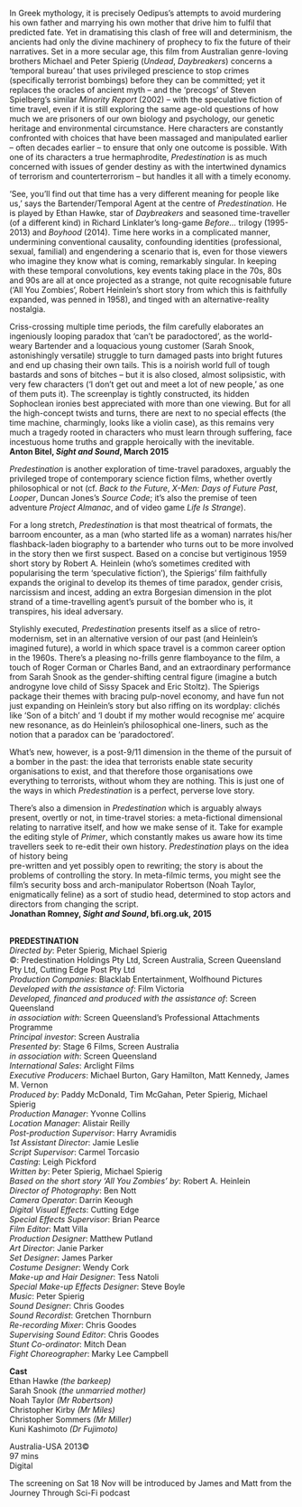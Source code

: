 
In Greek mythology, it is precisely Oedipus’s attempts to avoid murdering his own father and marrying his own mother that drive him to fulfil that predicted fate. Yet in dramatising this clash of free will and determinism, the ancients had only the divine machinery of prophecy to fix the future of their narratives. Set in a more secular age, this film from Australian genre-loving brothers Michael and Peter Spierig (_Undead_, _Daybreakers_) concerns a ‘temporal bureau’ that uses privileged prescience to stop crimes (specifically terrorist bombings) before they can be committed; yet it replaces the oracles of ancient myth – and the ‘precogs’ of Steven Spielberg’s similar _Minority Report_ (2002) – with the speculative fiction of time travel, even if it is still exploring the same age-old questions of how much we are prisoners of our own biology and psychology, our genetic heritage and environmental circumstance. Here characters are constantly confronted with choices that have been massaged and manipulated earlier – often decades earlier – to ensure that only one outcome is possible. With one of its characters a true hermaphrodite, _Predestination_ is as much concerned with issues of gender destiny as with the intertwined dynamics of terrorism and counterterrorism – but handles it all with a timely economy.

‘See, you’ll find out that time has a very different meaning for people like us,’ says the Bartender/Temporal Agent at the centre of _Predestination_. He is played by Ethan Hawke, star of _Daybreakers_ and seasoned time-traveller (of a different kind) in Richard Linklater’s long-game _Before…_ trilogy (1995-2013) and _Boyhood_ (2014). Time here works in a complicated manner, undermining conventional causality, confounding identities (professional, sexual, familial) and engendering a scenario that is, even for those viewers who imagine they know what is coming, remarkably singular. In keeping with these temporal convolutions, key events taking place in the 70s, 80s and 90s are all at once projected as a strange, not quite recognisable future (‘All You Zombies’, Robert Heinlein’s short story from which this is faithfully expanded, was penned in 1958), and tinged with an alternative-reality nostalgia.

Criss-crossing multiple time periods, the film carefully elaborates an ingeniously looping paradox that ‘can’t be paradoctored’, as the world-weary Bartender and a loquacious young customer (Sarah Snook, astonishingly versatile) struggle to turn damaged pasts into bright futures and end up chasing their own tails. This is a noirish world full of tough bastards and sons of bitches – but it is also closed, almost solipsistic, with very few characters (‘I don’t get out and meet a lot of new people,’ as one of them puts it). The screenplay is tightly constructed, its hidden Sophoclean ironies best appreciated with more than one viewing. But for all the high-concept twists and turns, there are next to no special effects (the time machine, charmingly, looks like a violin case), as this remains very much a tragedy rooted in characters who must learn through suffering, face incestuous home truths and grapple heroically with the inevitable.  
**Anton Bitel, _Sight and Sound_, March 2015**

_Predestination_ is another exploration of time-travel paradoxes, arguably the privileged trope of contemporary science fiction films, whether overtly philosophical or not (cf. _Back to the Future_, _X-Men: Days of Future Past_, _Looper_, Duncan Jones’s _Source_ _Code_; it’s also the premise of teen adventure _Project_ _Almanac_, and of video game _Life_ _Is_ _Strange_).

For a long stretch, _Predestination_ is that most theatrical of formats, the barroom encounter, as a man (who started life as a woman) narrates his/her flashback-laden biography to a bartender who turns out to be more involved in the story then we first suspect. Based on a concise but vertiginous 1959 short story by Robert A. Heinlein (who’s sometimes credited with popularising the term ‘speculative fiction’), the Spierigs’ film faithfully expands the original to develop its themes of time paradox, gender crisis, narcissism and incest, adding an extra Borgesian dimension in the plot strand of a time-travelling agent’s pursuit of the bomber who is, it transpires, his ideal adversary.

Stylishly executed, _Predestination_ presents itself as a slice of retro-modernism, set in an alternative version of our past (and Heinlein’s imagined future), a world in which space travel is a common career option in the 1960s. There’s a pleasing no-frills genre flamboyance to the film, a touch of Roger Corman or Charles Band, and an extraordinary performance from Sarah Snook as the gender-shifting central figure (imagine a butch androgyne love child of Sissy Spacek and Eric Stoltz). The Spierigs package their themes with bracing pulp-novel economy, and have fun not just expanding on Heinlein’s story but also riffing on its wordplay: clichés like ‘Son of a bitch’ and ‘I doubt if my mother would recognise me’ acquire new resonance, as do Heinlein’s philosophical one-liners, such as the notion that a paradox can be ‘paradoctored’.

What’s new, however, is a post-9/11 dimension in the theme of the pursuit of a bomber in the past: the idea that terrorists enable state security organisations to exist, and that therefore those organisations owe everything to terrorists, without whom they are nothing. This is just one of the ways in which _Predestination_ is a perfect, perverse love story.

There’s also a dimension in _Predestination_ which is arguably always present, overtly or not, in time-travel stories: a meta-fictional dimensional relating to narrative itself, and how we make sense of it. Take for example the editing style of _Primer_, which constantly makes us aware how its time travellers seek to  re-edit their own history. _Predestination_ plays on the idea of history being  
pre-written and yet possibly open to rewriting; the story is about the problems of controlling the story. In meta-filmic terms, you might see the film’s security boss and arch-manipulator Robertson (Noah Taylor, enigmatically feline) as a sort of studio head, determined to stop actors and directors from changing the script.  
**Jonathan Romney, _Sight and Sound_, bfi.org.uk, 2015**
<br><br>

**PREDESTINATION**  
_Directed by_: Peter Spierig, Michael Spierig  
©: Predestination Holdings Pty Ltd,  Screen Australia, Screen Queensland Pty Ltd, Cutting Edge Post Pty Ltd  
_Production Companies_: Blacklab Entertainment, Wolfhound Pictures  
_Developed with the assistance of_: Film Victoria  
_Developed, financed and produced with the assistance of_: Screen Queensland  
_in association with_: Screen Queensland’s Professional Attachments Programme  
_Principal investor_: Screen Australia  
_Presented by_: Stage 6 Films, Screen Australia  
_in association with_: Screen Queensland  
_International Sales_: Arclight Films  
_Executive Producers_: Michael Burton,  Gary Hamilton, Matt Kennedy, James M. Vernon  
_Produced by_: Paddy McDonald, Tim McGahan, Peter Spierig, Michael Spierig  
_Production Manager_: Yvonne Collins  
_Location Manager_: Alistair Reilly  
_Post-production Supervisor_: Harry Avramidis  
_1st Assistant Director_: Jamie Leslie  
_Script Supervisor_: Carmel Torcasio  
_Casting_: Leigh Pickford  
_Written by_: Peter Spierig, Michael Spierig  
_Based on the short story ‘All You Zombies’ by_: Robert A. Heinlein  
_Director of Photography_: Ben Nott  
_Camera Operator_: Darrin Keough  
_Digital Visual Effects_: Cutting Edge  
_Special Effects Supervisor_: Brian Pearce  
_Film Editor_: Matt Villa  
_Production Designer_: Matthew Putland  
_Art Director_: Janie Parker  
_Set Designer_: James Parker  
_Costume Designer_: Wendy Cork  
_Make-up and Hair Designer_: Tess Natoli  
_Special Make-up Effects Designer_: Steve Boyle  
_Music_: Peter Spierig  
_Sound Designer_: Chris Goodes  
_Sound Recordist_: Gretchen Thornburn  
_Re-recording Mixer_: Chris Goodes  
_Supervising Sound Editor_: Chris Goodes  
_Stunt Co-ordinator_: Mitch Dean  
_Fight Choreographer_: Marky Lee Campbell

**Cast**  
Ethan Hawke _(the barkeep)_  
Sarah Snook _(the unmarried mother)_  
Noah Taylor _(Mr Robertson)_  
Christopher Kirby _(Mr Miles)_  
Christopher Sommers _(Mr Miller)_  
Kuni Kashimoto _(Dr Fujimoto)_

Australia-USA 2013©  
97 mins  
Digital

The screening on Sat 18 Nov will be introduced by James and Matt from the Journey Through Sci-Fi podcast
<br><br>
<!--stackedit_data:
eyJoaXN0b3J5IjpbLTk5MTExOTc1MV19
-->